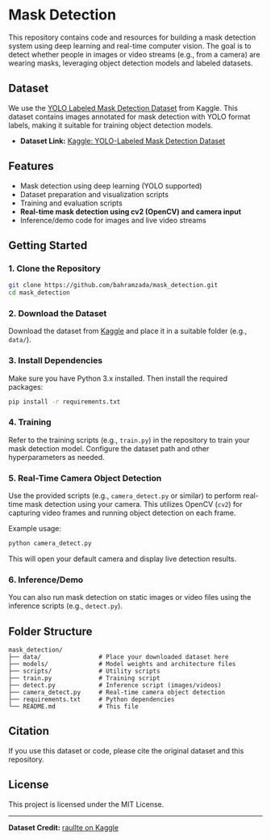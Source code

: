 # Mask Detection

This repository contains code and resources for building a mask detection system using deep learning and real-time computer vision. The goal is to detect whether people in images or video streams (e.g., from a camera) are wearing masks, leveraging object detection models and labeled datasets.

## Dataset

We use the [YOLO Labeled Mask Detection Dataset](https://www.kaggle.com/datasets/raullte/yolo-labeled-mask-detection-dataset) from Kaggle. This dataset contains images annotated for mask detection with YOLO format labels, making it suitable for training object detection models.

- **Dataset Link:** [Kaggle: YOLO-Labeled Mask Detection Dataset](https://www.kaggle.com/datasets/raullte/yolo-labeled-mask-detection-dataset)

## Features

- Mask detection using deep learning (YOLO supported)
- Dataset preparation and visualization scripts
- Training and evaluation scripts
- **Real-time mask detection using cv2 (OpenCV) and camera input**
- Inference/demo code for images and live video streams

## Getting Started

### 1. Clone the Repository

```bash
git clone https://github.com/bahramzada/mask_detection.git
cd mask_detection
```

### 2. Download the Dataset

Download the dataset from [Kaggle](https://www.kaggle.com/datasets/raullte/yolo-labeled-mask-detection-dataset) and place it in a suitable folder (e.g., `data/`).

### 3. Install Dependencies

Make sure you have Python 3.x installed. Then install the required packages:

```bash
pip install -r requirements.txt
```

### 4. Training

Refer to the training scripts (e.g., `train.py`) in the repository to train your mask detection model. Configure the dataset path and other hyperparameters as needed.

### 5. Real-Time Camera Object Detection

Use the provided scripts (e.g., `camera_detect.py` or similar) to perform real-time mask detection using your camera. This utilizes OpenCV (`cv2`) for capturing video frames and running object detection on each frame.

Example usage:

```bash
python camera_detect.py
```

This will open your default camera and display live detection results.

### 6. Inference/Demo

You can also run mask detection on static images or video files using the inference scripts (e.g., `detect.py`).

## Folder Structure

```
mask_detection/
├── data/                # Place your downloaded dataset here
├── models/              # Model weights and architecture files
├── scripts/             # Utility scripts
├── train.py             # Training script
├── detect.py            # Inference script (images/videos)
├── camera_detect.py     # Real-time camera object detection
├── requirements.txt     # Python dependencies
└── README.md            # This file
```

## Citation

If you use this dataset or code, please cite the original dataset and this repository.

## License

This project is licensed under the MIT License.

---

**Dataset Credit:** [raullte on Kaggle](https://www.kaggle.com/raullte)
